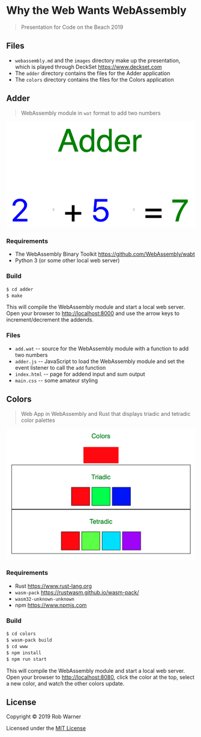 # Why the Web Wants WebAssembly

> Presentation for Code on the Beach 2019

## Files

* `webassembly.md` and the `images` directory make up the presentation, which is played through DeckSet <https://www.deckset.com>
* The `adder` directory contains the files for the Adder application
* The `colors` directory contains the files for the Colors application

## Adder

> WebAssembly module in `wat` format to add two numbers

![Adder screenshot](images/adder.png)

### Requirements

* The WebAssembly Binary Toolkit <https://github.com/WebAssembly/wabt>
* Python 3 (or some other local web server)

### Build

```sh
$ cd adder
$ make
```

This will compile the WebAssembly module and start a local web server. Open your browser to <http://localhost:8000> and use the arrow keys to increment/decrement the addends.

### Files

* `add.wat` -- source for the WebAssembly module with a function to add two numbers
* `adder.js` -- JavaScript to load the WebAssembly module and set the event listener to call the `add` function
* `index.html` -- page for addend input and sum output
* `main.css` -- some amateur styling


## Colors

> Web App in WebAssembly and Rust that displays triadic and tetradic color palettes

![Colors screenshot](images/colors.png)

### Requirements

* Rust <https://www.rust-lang.org>
* `wasm-pack` <https://rustwasm.github.io/wasm-pack/>
* `wasm32-unknown-unknown`
* npm <https://www.npmjs.com>

### Build

```sh
$ cd colors
$ wasm-pack build
$ cd www
$ npm install
$ npm run start
```

This will compile the WebAssembly module and start a local web server. Open your browser to <http://localhost:8080>, click the color at the top, select a new color, and watch the other colors update.

## License

Copyright &copy; 2019 Rob Warner

Licensed under the [MIT License](https://hoop33.mit-license.org/)
